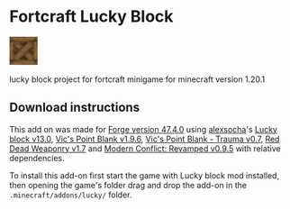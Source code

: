# Fortcraft Lucky Block
<img src="assets/lucky/textures/block/fortcraft_lucky_block.png" alt="Logo" width="50" height="50">

lucky block project for fortcraft minigame for minecraft version 1.20.1

## Download instructions

This add on was made for [Forge version 47.4.0](https://files.minecraftforge.net/net/minecraftforge/forge/index_1.20.1.html) using [alexsocha](https://github.com/alexsocha)'s [Lucky block v13.0](https://www.curseforge.com/minecraft/mc-mods/lucky-block/files/4817267), [Vic's Point Blank v1.9.6](https://www.curseforge.com/minecraft/mc-mods/vics-point-blank/files/6012485), [Vic's Point Blank - Trauma v0.7](https://www.curseforge.com/minecraft/customization/vics-point-blank-trauma/files/6471350), [Red Dead Weaponry v1.7](https://www.curseforge.com/minecraft/customization/red-dead-weaponry/files/6024417) and [Modern Conflict: Revamped v0.9.5](https://www.curseforge.com/minecraft/customization/modern-conflict-rearmed/files/6560829) with relative dependencies.

To install this add-on first start the game with Lucky block mod installed, then opening the game's folder drag and drop the add-on in the `.minecraft/addons/lucky/` folder.
